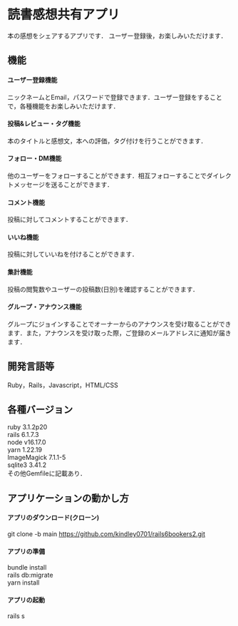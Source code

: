 # 読書感想共有アプリ
本の感想をシェアするアプリです．
ユーザー登録後，お楽しみいただけます．

## 機能
#### ユーザー登録機能
ニックネームとEmail，パスワードで登録できます．ユーザー登録をすることで，各種機能をお楽しみいただけます．
#### 投稿&レビュー・タグ機能
本のタイトルと感想文，本への評価，タグ付けを行うことができます．
#### フォロー・DM機能
他のユーザーをフォローすることができます．相互フォローすることでダイレクトメッセージを送ることができます．
#### コメント機能
投稿に対してコメントすることができます．
#### いいね機能
投稿に対していいねを付けることができます．
#### 集計機能
投稿の閲覧数やユーザーの投稿数(日別)を確認することができます．
#### グループ・アナウンス機能
グループにジョインすることでオーナーからのアナウンスを受け取ることができます．また，アナウンスを受け取った際，ご登録のメールアドレスに通知が届きます．

## 開発言語等
Ruby，Rails，Javascript，HTML/CSS

## 各種バージョン
ruby 3.1.2p20<br>
rails 6.1.7.3<br>
node v16.17.0<br>
yarn 1.22.19<br>
ImageMagick 7.1.1-5<br>
sqlite3 3.41.2<br>
その他Gemfileに記載あり．<br>

## アプリケーションの動かし方
#### アプリのダウンロード(クローン)
git clone -b main https://github.com/kindley0701/rails6bookers2.git
#### アプリの準備
bundle install<br>
rails db:migrate<br>
yarn install<br>
#### アプリの起動
rails s